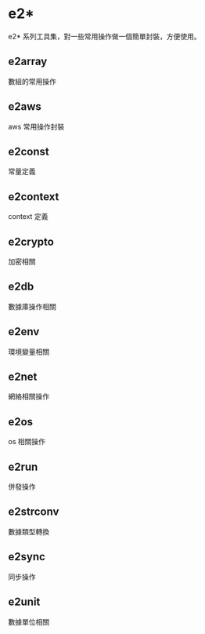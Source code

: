 # e2*

e2* 系列工具集，對一些常用操作做一個簡單封裝，方便使用。

## e2array

數組的常用操作

## e2aws

aws 常用操作封裝

## e2const

常量定義

## e2context

context 定義

## e2crypto

加密相關

## e2db

數據庫操作相關

## e2env

環境變量相關

## e2net

網絡相關操作


## e2os

os 相關操作

## e2run

併發操作


## e2strconv

數據類型轉換

## e2sync

同步操作

## e2unit

數據單位相關